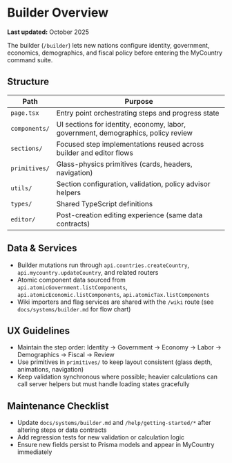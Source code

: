 # Builder Overview

**Last updated:** October 2025

The builder (`/builder`) lets new nations configure identity, government, economics, demographics, and fiscal policy before entering the MyCountry command suite.

## Structure
| Path | Purpose |
| --- | --- |
| `page.tsx` | Entry point orchestrating steps and progress state |
| `components/` | UI sections for identity, economy, labor, government, demographics, policy review |
| `sections/` | Focused step implementations reused across builder and editor flows |
| `primitives/` | Glass-physics primitives (cards, headers, navigation) |
| `utils/` | Section configuration, validation, policy advisor helpers |
| `types/` | Shared TypeScript definitions |
| `editor/` | Post-creation editing experience (same data contracts) |

## Data & Services
- Builder mutations run through `api.countries.createCountry`, `api.mycountry.updateCountry`, and related routers
- Atomic component data sourced from `api.atomicGovernment.listComponents`, `api.atomicEconomic.listComponents`, `api.atomicTax.listComponents`
- Wiki importers and flag services are shared with the `/wiki` route (see `docs/systems/builder.md` for flow chart)

## UX Guidelines
- Maintain the step order: Identity → Government → Economy → Labor → Demographics → Fiscal → Review
- Use primitives in `primitives/` to keep layout consistent (glass depth, animations, navigation)
- Keep validation synchronous where possible; heavier calculations can call server helpers but must handle loading states gracefully

## Maintenance Checklist
- Update `docs/systems/builder.md` and `/help/getting-started/*` after altering steps or data contracts
- Add regression tests for new validation or calculation logic
- Ensure new fields persist to Prisma models and appear in MyCountry immediately
